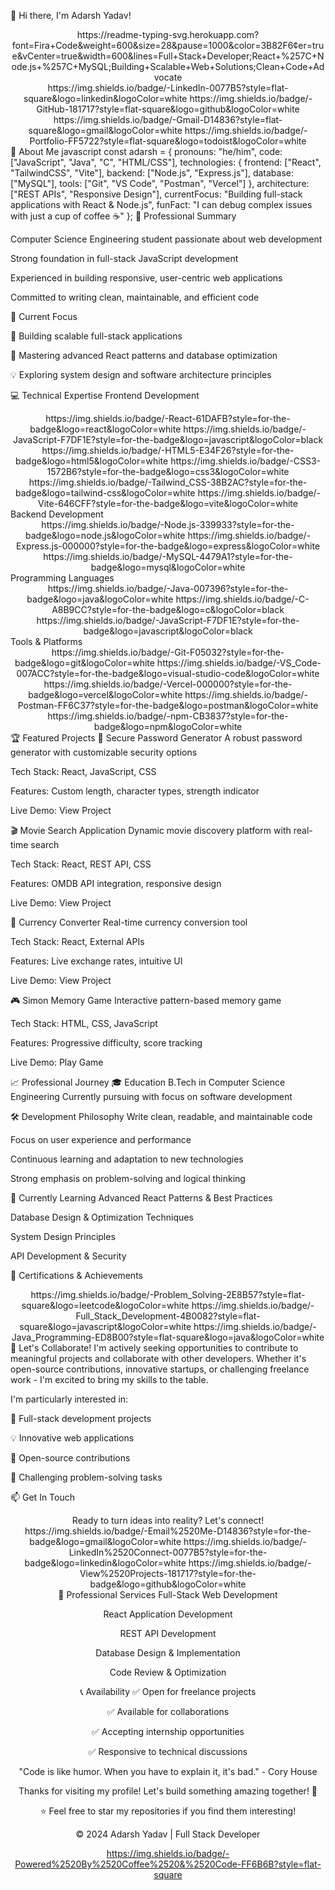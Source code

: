 👋 Hi there, I'm Adarsh Yadav!
<div align="center">
https://readme-typing-svg.herokuapp.com?font=Fira+Code&weight=600&size=28&pause=1000&color=3B82F6&center=true&vCenter=true&width=600&lines=Full+Stack+Developer;React+%257C+Node.js+%257C+MySQL;Building+Scalable+Web+Solutions;Clean+Code+Advocate

</div><div align="center">
https://img.shields.io/badge/-LinkedIn-0077B5?style=flat-square&logo=linkedin&logoColor=white
https://img.shields.io/badge/-GitHub-181717?style=flat-square&logo=github&logoColor=white
https://img.shields.io/badge/-Gmail-D14836?style=flat-square&logo=gmail&logoColor=white
https://img.shields.io/badge/-Portfolio-FF5722?style=flat-square&logo=todoist&logoColor=white

</div>
🚀 About Me
javascript
const adarsh = {
    pronouns: "he/him",
    code: ["JavaScript", "Java", "C", "HTML/CSS"],
    technologies: {
        frontend: ["React", "TailwindCSS", "Vite"],
        backend: ["Node.js", "Express.js"],
        database: ["MySQL"],
        tools: ["Git", "VS Code", "Postman", "Vercel"]
    },
    architecture: ["REST APIs", "Responsive Design"],
    currentFocus: "Building full-stack applications with React & Node.js",
    funFact: "I can debug complex issues with just a cup of coffee ☕"
};
💼 Professional Summary

Computer Science Engineering student passionate about web development

Strong foundation in full-stack JavaScript development

Experienced in building responsive, user-centric web applications

Committed to writing clean, maintainable, and efficient code

🎯 Current Focus

🔭 Building scalable full-stack applications

🌱 Mastering advanced React patterns and database optimization

💡 Exploring system design and software architecture principles

💻 Technical Expertise
Frontend Development
<div align="center">
https://img.shields.io/badge/-React-61DAFB?style=for-the-badge&logo=react&logoColor=white
https://img.shields.io/badge/-JavaScript-F7DF1E?style=for-the-badge&logo=javascript&logoColor=black
https://img.shields.io/badge/-HTML5-E34F26?style=for-the-badge&logo=html5&logoColor=white
https://img.shields.io/badge/-CSS3-1572B6?style=for-the-badge&logo=css3&logoColor=white
https://img.shields.io/badge/-Tailwind_CSS-38B2AC?style=for-the-badge&logo=tailwind-css&logoColor=white
https://img.shields.io/badge/-Vite-646CFF?style=for-the-badge&logo=vite&logoColor=white

</div>
Backend Development
<div align="center">
https://img.shields.io/badge/-Node.js-339933?style=for-the-badge&logo=node.js&logoColor=white
https://img.shields.io/badge/-Express.js-000000?style=for-the-badge&logo=express&logoColor=white
https://img.shields.io/badge/-MySQL-4479A1?style=for-the-badge&logo=mysql&logoColor=white

</div>
Programming Languages
<div align="center">
https://img.shields.io/badge/-Java-007396?style=for-the-badge&logo=java&logoColor=white
https://img.shields.io/badge/-C-A8B9CC?style=for-the-badge&logo=c&logoColor=black
https://img.shields.io/badge/-JavaScript-F7DF1E?style=for-the-badge&logo=javascript&logoColor=black

</div>
Tools & Platforms
<div align="center">
https://img.shields.io/badge/-Git-F05032?style=for-the-badge&logo=git&logoColor=white
https://img.shields.io/badge/-VS_Code-007ACC?style=for-the-badge&logo=visual-studio-code&logoColor=white
https://img.shields.io/badge/-Vercel-000000?style=for-the-badge&logo=vercel&logoColor=white
https://img.shields.io/badge/-Postman-FF6C37?style=for-the-badge&logo=postman&logoColor=white
https://img.shields.io/badge/-npm-CB3837?style=for-the-badge&logo=npm&logoColor=white

</div>
🏆 Featured Projects
🔐 Secure Password Generator
A robust password generator with customizable security options

Tech Stack: React, JavaScript, CSS

Features: Custom length, character types, strength indicator

Live Demo: View Project

🎬 Movie Search Application
Dynamic movie discovery platform with real-time search

Tech Stack: React, REST API, CSS

Features: OMDB API integration, responsive design

Live Demo: View Project

💱 Currency Converter
Real-time currency conversion tool

Tech Stack: React, External APIs

Features: Live exchange rates, intuitive UI

Live Demo: View Project

🎮 Simon Memory Game
Interactive pattern-based memory game

Tech Stack: HTML, CSS, JavaScript

Features: Progressive difficulty, score tracking

Live Demo: Play Game

📈 Professional Journey
🎓 Education
B.Tech in Computer Science Engineering
Currently pursuing with focus on software development

🛠️ Development Philosophy
Write clean, readable, and maintainable code

Focus on user experience and performance

Continuous learning and adaptation to new technologies

Strong emphasis on problem-solving and logical thinking

🌱 Currently Learning
Advanced React Patterns & Best Practices

Database Design & Optimization Techniques

System Design Principles

API Development & Security

🏅 Certifications & Achievements
<div align="center">
https://img.shields.io/badge/-Problem_Solving-2E8B57?style=flat-square&logo=leetcode&logoColor=white
https://img.shields.io/badge/-Full_Stack_Development-4B0082?style=flat-square&logo=javascript&logoColor=white
https://img.shields.io/badge/-Java_Programming-ED8B00?style=flat-square&logo=java&logoColor=white

</div>
🤝 Let's Collaborate!
I'm actively seeking opportunities to contribute to meaningful projects and collaborate with other developers. Whether it's open-source contributions, innovative startups, or challenging freelance work - I'm excited to bring my skills to the table.

I'm particularly interested in:

🚀 Full-stack development projects

💡 Innovative web applications

🔧 Open-source contributions

🎯 Challenging problem-solving tasks

📫 Get In Touch
<div align="center">
Ready to turn ideas into reality? Let's connect!
https://img.shields.io/badge/-Email%2520Me-D14836?style=for-the-badge&logo=gmail&logoColor=white
https://img.shields.io/badge/-LinkedIn%2520Connect-0077B5?style=for-the-badge&logo=linkedin&logoColor=white
https://img.shields.io/badge/-View%2520Projects-181717?style=for-the-badge&logo=github&logoColor=white

</div>
<div align="center">
💼 Professional Services
Full-Stack Web Development

React Application Development

REST API Development

Database Design & Implementation

Code Review & Optimization

📞 Availability
✅ Open for freelance projects

✅ Available for collaborations

✅ Accepting internship opportunities

✅ Responsive to technical discussions

</div>
<div align="center">
"Code is like humor. When you have to explain it, it's bad." - Cory House

Thanks for visiting my profile! Let's build something amazing together! 🚀

⭐ Feel free to star my repositories if you find them interesting!

</div>
<div align="center">
© 2024 Adarsh Yadav | Full Stack Developer

https://img.shields.io/badge/-Powered%2520By%2520Coffee%2520&%2520Code-FF6B6B?style=flat-square

</div>
